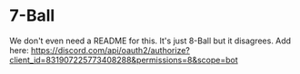 # 7-Ball

We don't even need a README for this. It's just 8-Ball but it disagrees. Add here: https://discord.com/api/oauth2/authorize?client_id=831907225773408288&permissions=8&scope=bot